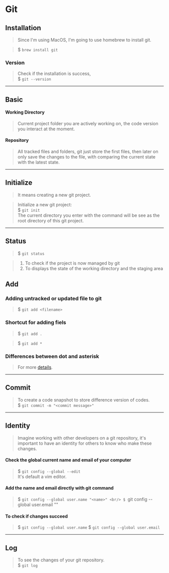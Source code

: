 # Git 
## Installation
> Since I'm using MacOS, I'm going to use homebrew to install git.

> $ `brew install git`
### Version
> Check if the installation is success, <br/>
> $ `git --version`

---

## Basic
#### Working Directory
> Current project folder you are actively working on, the code version you interact at the moment.
#### Repository
> All tracked files and folders, git just store the first files, then later on only save the changes to the file, 
with comparing the current state with the latest state.

---

## Initialize
> It means creating a new git project.

> Initialize a new git project: <br/>
> $ `git init` <br/>
> The current directory you enter with the command will be see as the root directory of this git project.

---

## Status
> $ `git status`

> 1. To check if the project is now managed by git
> 2. To displays the state of the working directory and the staging area

## Add
### Adding untracked or updated file to git
> $ `git add <filename>`
### Shortcut for adding fiels
> $ `git add .`

> $ `git add *`
### Differences between dot and asterisk
> For more [details](https://stackoverflow.com/questions/26042390/git-add-asterisk-vs-git-add-period).
---

## Commit
> To create a code snapshot to store difference version of codes. <br/>
> $ `git commit -m "<commit message>"`

---

## Identity
> Imagine working with other developers on a git repository, it's important to have an identity for others to know who make these changes.
#### Check the global current name and email of your computer
> $ `git config --global --edit` <br/>
> It's default a vim editor.
#### Add the name and email directly with git command
> $ `git config --global user.name "<name>" <br/>
> $ `git config --global user.email "<email>" <br/>
#### To check if changes succeed
> $ `git config --global user.name`
> $ `git config --global user.email`

---

## Log
> To see the changes of your git repository. <br/>
> $ `git log`



